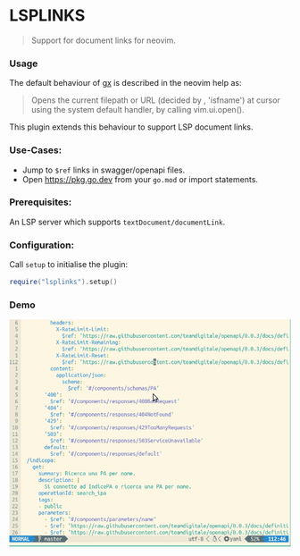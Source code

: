 # LSPLINKS

> Support for document links for neovim.

### Usage

The default behaviour of [gx](https://neovim.io/doc/user/various.html#gx) is described in the neovim help as:

> Opens the current filepath or URL (decided by
> <cfile>, 'isfname') at cursor using the system
> default handler, by calling vim.ui.open().

This plugin extends this behaviour to support LSP document links.

### Use-Cases:

* Jump to `$ref` links in swagger/openapi files.
* Open https://pkg.go.dev from your `go.mod` or import statements.

### Prerequisites:

An LSP server which supports `textDocument/documentLink`.

### Configuration:

Call `setup` to initialise the plugin:

``` lua
require("lsplinks").setup()
```

### Demo

![](./demo.gif)
